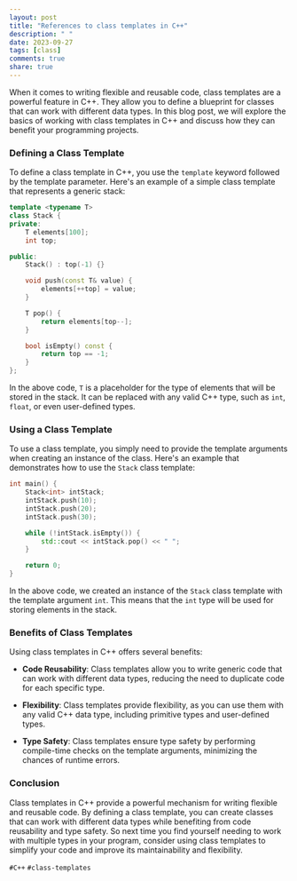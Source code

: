 ```yaml
---
layout: post
title: "References to class templates in C++"
description: " "
date: 2023-09-27
tags: [class]
comments: true
share: true
---
```


When it comes to writing flexible and reusable code, class templates are a powerful feature in C++. They allow you to define a blueprint for classes that can work with different data types. In this blog post, we will explore the basics of working with class templates in C++ and discuss how they can benefit your programming projects.

### Defining a Class Template

To define a class template in C++, you use the `template` keyword followed by the template parameter. Here's an example of a simple class template that represents a generic stack:

```cpp
template <typename T>
class Stack {
private:
    T elements[100];
    int top;

public:
    Stack() : top(-1) {}

    void push(const T& value) {
        elements[++top] = value;
    }

    T pop() {
        return elements[top--];
    }

    bool isEmpty() const {
        return top == -1;
    }
};
```

In the above code, `T` is a placeholder for the type of elements that will be stored in the stack. It can be replaced with any valid C++ type, such as `int`, `float`, or even user-defined types.

### Using a Class Template

To use a class template, you simply need to provide the template arguments when creating an instance of the class. Here's an example that demonstrates how to use the `Stack` class template:

```cpp
int main() {
    Stack<int> intStack;
    intStack.push(10);
    intStack.push(20);
    intStack.push(30);

    while (!intStack.isEmpty()) {
        std::cout << intStack.pop() << " ";
    }

    return 0;
}
```

In the above code, we created an instance of the `Stack` class template with the template argument `int`. This means that the `int` type will be used for storing elements in the stack.

### Benefits of Class Templates

Using class templates in C++ offers several benefits:

- **Code Reusability**: Class templates allow you to write generic code that can work with different data types, reducing the need to duplicate code for each specific type.

- **Flexibility**: Class templates provide flexibility, as you can use them with any valid C++ data type, including primitive types and user-defined types.

- **Type Safety**: Class templates ensure type safety by performing compile-time checks on the template arguments, minimizing the chances of runtime errors.

### Conclusion

Class templates in C++ provide a powerful mechanism for writing flexible and reusable code. By defining a class template, you can create classes that can work with different data types while benefiting from code reusability and type safety. So next time you find yourself needing to work with multiple types in your program, consider using class templates to simplify your code and improve its maintainability and flexibility.

`#C++` `#class-templates`